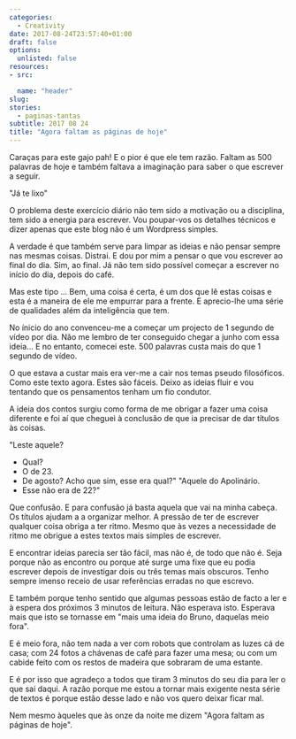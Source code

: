 ```yaml
---
categories: 
  - Creativity
date: 2017-08-24T23:57:40+01:00
draft: false
options:
  unlisted: false
resources: 
- src: 

  name: "header"
slug:
stories: 
  - paginas-tantas
subtitle: 2017 08 24 
title: "Agora faltam as páginas de hoje"
---
```


Caraças para este gajo pah! E o pior é que ele tem razão. Faltam as 500 palavras de hoje e também faltava a imaginação para saber o que escrever a seguir.

"Já te lixo" 

O problema deste exercício diário não tem sido a motivação ou a disciplina, tem sido a energia para escrever. Vou poupar-vos os detalhes técnicos e dizer apenas que este blog não é um Wordpress simples. 

A verdade é que também serve para limpar as ideias e não pensar sempre nas mesmas coisas. Distrai. E dou por mim a pensar o que vou escrever ao final do dia. Sim, ao final. Já não tem sido possível começar a escrever no início do dia, depois do café.

Mas este tipo ... Bem, uma coisa é certa, é um dos que lê estas coisas e esta é a maneira de ele me empurrar para a frente. E aprecio-lhe uma série de qualidades além da inteligência que tem. 

No ínicio do ano convenceu-me a começar um projecto de 1 segundo de vídeo por dia. Não me lembro de ter conseguido chegar a junho com essa ideia... E no entanto, comecei este. 500 palavras custa mais do que 1 segundo de vídeo.

O que estava a custar mais era ver-me a cair nos temas pseudo filosóficos. Como este texto agora. Estes são fáceis. Deixo as ideias fluir e vou tentando que os pensamentos tenham um fio condutor.

A ideia dos contos surgiu como forma de me obrigar a fazer uma coisa diferente e foi aí que cheguei à conclusão de que ia precisar de dar títulos às coisas.

"Leste aquele?
  - Qual?
  - O de 23.
  - De agosto? Acho que sim, esse era qual?" "Aquele do Apolinário.
  - Esse não era de 22?"

Que confusão. E para confusão já basta aquela que vai na minha cabeça. Os títulos ajudam a a organizar melhor. A pressão de ter de escrever qualquer coisa obriga a ter ritmo. Mesmo que às vezes a necessidade de ritmo me obrigue a estes textos mais simples de escrever.

E encontrar ideias parecia ser tão fácil, mas não é, de todo que não é. Seja porque não as encontro ou porque até surge uma fixe que eu podia escrever depois de investigar dois ou três temas mais obscuros. Tenho sempre imenso receio de usar referências erradas no que escrevo.

E também porque tenho sentido que algumas pessoas estão de facto a ler e à espera dos próximos 3 minutos de leitura. Não esperava isto. Esperava mais que isto se tornasse em "mais uma ideia do Bruno, daquelas meio fora". 

E é meio fora, não tem nada a ver com robots que controlam as luzes cá de casa; com 24 fotos a chávenas de café para fazer uma mesa; ou com um cabide feito com os restos de madeira que sobraram de uma estante.  

E é por isso que agradeço a todos que tiram 3 minutos do seu dia para ler o que sai daqui. A razão porque me estou a tornar mais exigente nesta série de textos é porque estão desse lado e não vos quero deixar ficar mal.

Nem mesmo àqueles que às onze da noite me dizem "Agora faltam as páginas de hoje".
